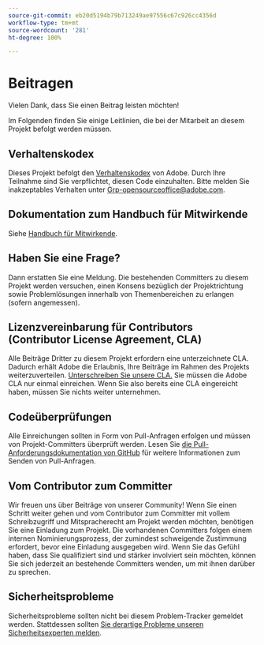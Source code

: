 ```yaml
---
source-git-commit: eb20d5194b79b713249ae97556c67c926cc4356d
workflow-type: tm+mt
source-wordcount: '281'
ht-degree: 100%

---
```

# Beitragen

Vielen Dank, dass Sie einen Beitrag leisten möchten!

Im Folgenden finden Sie einige Leitlinien, die bei der Mitarbeit an diesem Projekt befolgt werden müssen.

## Verhaltenskodex

Dieses Projekt befolgt den [Verhaltenskodex](code-of-conduct.md) von Adobe. Durch Ihre Teilnahme sind Sie verpflichtet, diesen Code einzuhalten. Bitte melden Sie inakzeptables Verhalten unter [Grp-opensourceoffice@adobe.com](mailto:Grp-opensourceoffice@adobe.com).

## Dokumentation zum Handbuch für Mitwirkende

Siehe [Handbuch für Mitwirkende](https://experienceleague.adobe.com/docs/contributor/contributor-guide/introduction.html?lang=de).

## Haben Sie eine Frage?

Dann erstatten Sie eine Meldung. Die bestehenden Committers zu diesem Projekt werden versuchen, einen Konsens bezüglich der Projektrichtung sowie Problemlösungen innerhalb von Themenbereichen zu erlangen (sofern angemessen).

## Lizenzvereinbarung für Contributors (Contributor License Agreement, CLA)

Alle Beiträge Dritter zu diesem Projekt erfordern eine unterzeichnete CLA. Dadurch erhält Adobe die Erlaubnis, Ihre Beiträge im Rahmen des Projekts weiterzuverteilen. [Unterschreiben Sie unsere CLA.](http://opensource.adobe.com/cla.html) Sie müssen die Adobe CLA nur einmal einreichen. Wenn Sie also bereits eine CLA eingereicht haben, müssen Sie nichts weiter unternehmen.

## Codeüberprüfungen

Alle Einreichungen sollten in Form von Pull-Anfragen erfolgen und müssen von Projekt-Committers überprüft werden. Lesen Sie [die Pull-Anforderungsdokumentation von GitHub](https://docs.github.com/de/pull-requests/collaborating-with-pull-requests/proposing-changes-to-your-work-with-pull-requests/about-pull-requests) für weitere Informationen zum Senden von Pull-Anfragen.

<!--
Lastly, please follow the [pull request template](PULL_REQUEST_TEMPLATE.md) when
submitting a pull request!
-->

## Vom Contributor zum Committer

Wir freuen uns über Beiträge von unserer Community! Wenn Sie einen Schritt weiter gehen und vom Contributor zum Committer mit vollem Schreibzugriff und Mitspracherecht am Projekt werden möchten, benötigen Sie eine Einladung zum Projekt. Die vorhandenen Committers folgen einem internen Nominierungsprozess, der zumindest schweigende Zustimmung erfordert, bevor eine Einladung ausgegeben wird. Wenn Sie das Gefühl haben, dass Sie qualifiziert sind und stärker involviert sein möchten, können Sie sich jederzeit an bestehende Committers wenden, um mit ihnen darüber zu sprechen.

## Sicherheitsprobleme

Sicherheitsprobleme sollten nicht bei diesem Problem-Tracker gemeldet werden. Stattdessen sollten [Sie derartige Probleme unseren Sicherheitsexperten melden](https://helpx.adobe.com/de/security/alertus.html).
